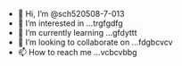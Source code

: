 - 👋 Hi, I’m @sch520508-7-013
- 👀 I’m interested in ...trgfgdfg
- 🌱 I’m currently learning ...gfdyttt
- 💞️ I’m looking to collaborate on ...fdgbcvcv
- 📫 How to reach me ...vcbcvbbg

<!---
sch520508-7-013/sch520508-7-013 is a ✨ special ✨ repository because its `README.md` (this file) appears on your GitHub profile.
You can click the Preview link to take a look at your changes.
--->
